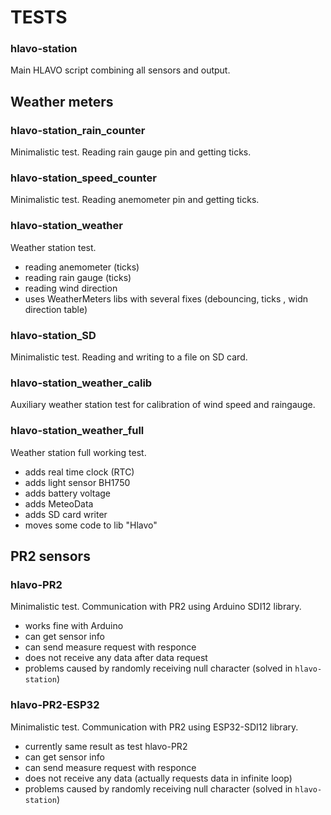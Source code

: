 # TESTS

### hlavo-station
Main HLAVO script combining all sensors and output.

## Weather meters

### hlavo-station_rain_counter
Minimalistic test. Reading rain gauge pin and getting ticks.

### hlavo-station_speed_counter
Minimalistic test. Reading anemometer pin and getting ticks.

### hlavo-station_weather
Weather station test.
- reading anemometer (ticks)
- reading rain gauge (ticks)
- reading wind direction
- uses WeatherMeters libs with several fixes (debouncing, ticks , widn direction table)

### hlavo-station_SD
Minimalistic test. Reading and writing to a file on SD card.

### hlavo-station_weather_calib
Auxiliary weather station test for calibration of wind speed and raingauge.

### hlavo-station_weather_full
Weather station full working test.
- adds real time clock (RTC)
- adds light sensor BH1750
- adds battery voltage
- adds MeteoData
- adds SD card writer
- moves some code to lib "Hlavo"


## PR2 sensors

### hlavo-PR2
Minimalistic test. Communication with PR2 using Arduino SDI12 library.
- works fine with Arduino
- can get sensor info
- can send measure request with responce
- does not receive any data after data request
- problems caused by randomly receiving null character (solved in `hlavo-station`)

### hlavo-PR2-ESP32
Minimalistic test. Communication with PR2 using ESP32-SDI12 library.
- currently same result as test hlavo-PR2
- can get sensor info
- can send measure request with responce
- does not receive any data (actually requests data in infinite loop)
- problems caused by randomly receiving null character (solved in `hlavo-station`)